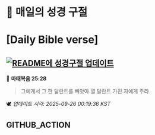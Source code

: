 # 🙏 매일의 성경 구절
# [Daily Bible verse]
## [![README에 성경구절 업데이트](https://github.com/DONGSUKA/first_test/actions/workflows/update-readme-bible.yml/badge.svg)](https://github.com/DONGSUKA/first_test/actions/workflows/update-readme-bible.yml)
<!-- START_BIBLE_VERSE -->
📖 **마태복음 25:28**
> 그에게서 그 한 달란트를 빼앗아 열 달란트 가진 자에게 주라

🕊️ _업데이트 시각: 2025-09-26 00:19:36 KST_
  <!-- END_BIBLE_VERSE -->
## GITHUB_ACTION
